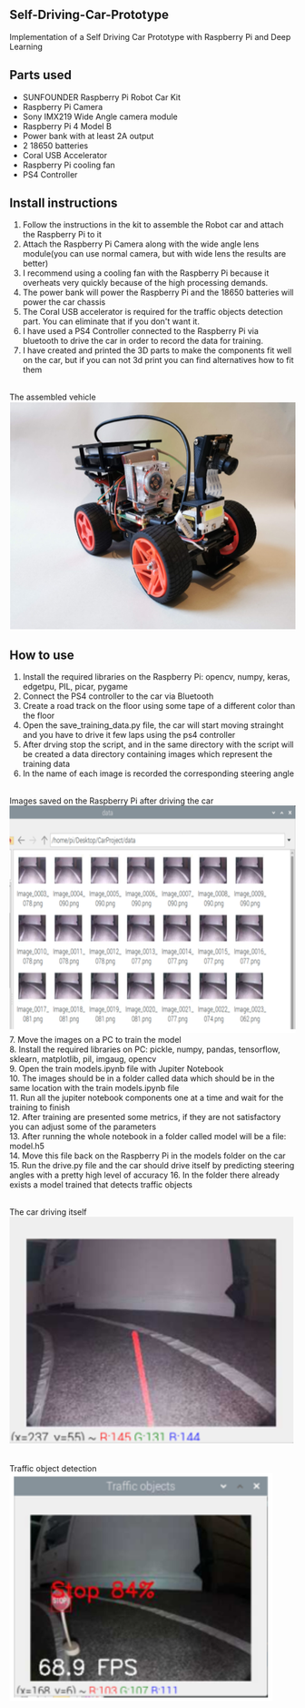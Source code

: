 ## Self-Driving-Car-Prototype
Implementation of a Self Driving Car Prototype with Raspberry Pi and Deep Learning

## Parts used
- SUNFOUNDER Raspberry Pi Robot Car Kit
- Raspberry Pi Camera
- Sony IMX219 Wide Angle camera module
- Raspberry Pi 4 Model B
- Power bank with at least 2A output
- 2 18650 batteries
- Coral USB Accelerator
- Raspberry Pi cooling fan
- PS4 Controller

## Install instructions
1. Follow the instructions in the kit to assemble the Robot car and attach the Raspberry Pi to it
2. Attach the Raspberry Pi Camera along with the wide angle lens module(you can use normal camera, but with wide lens the results are better)
3. I recommend using a cooling fan with the Raspberry Pi because it overheats very quickly because of the high processing demands. 
4. The power bank will power the Raspberry Pi and the 18650 batteries will power the car chassis
5. The Coral USB accelerator is required for the traffic objects detection part. You can eliminate that if you don't want it.
6. I have used a PS4 Controller connected to the Raspberry Pi via bluetooth to drive the car in order to record the data for training.
7. I have created and printed the 3D parts to make the components fit well on the car, but if you can not 3d print you can find alternatives how to fit them

<br>The assembled vehicle<br>
<img src="https://raw.githubusercontent.com/MariusDL/Self-Driving-Car-Prototype-/main/readme%20imges/car.png" alt="app1" border="0" height="400">


## How to use
1. Install the required libraries on the Raspberry Pi: opencv, numpy, keras, edgetpu, PIL, picar, pygame
2. Connect the PS4 controller to the car via Bluetooth
3. Create a road track on the floor using some tape of a different color than the floor 
4. Open the save_training_data.py file, the car will start moving strainght and you have to drive it few laps using the ps4 controller
5. After drving stop the script, and in the same directory with the script will be created a data directory containing images which represent the training data
6. In the name of each image is recorded the corresponding steering angle

<br>Images saved on the Raspberry Pi after driving the car<br>
<img src="https://raw.githubusercontent.com/MariusDL/Self-Driving-Car-Prototype-/main/readme%20imges/Screenshot_2.png" alt="app1" border="0" height="400">
<br>
7. Move the images on a PC to train the model<br>
8. Install the required libraries on PC: pickle, numpy, pandas, tensorflow, sklearn, matplotlib, pil, imgaug, opencv<br>
9. Open the train models.ipynb file with Jupiter Notebook<br>
10. The images should be in a folder called data which should be in the same location with the train models.ipynb file<br>
11. Run all the jupiter notebook components one at a time and wait for the training to finish<br>
12. After training are presented some metrics, if they are not satisfactory you can adjust some of the parameters<br>
13. After running the whole notebook in a folder called model will be a file: model.h5<br>
14. Move this file back on the Raspberry Pi in the models folder on the car<br>
15. Run the drive.py file and the car should drive itself by predicting steering angles with a pretty high level of accuracy
16. In the folder there already exists a model trained that detects traffic objects

<br>The car driving itself<br>
<img src="https://raw.githubusercontent.com/MariusDL/Self-Driving-Car-Prototype-/main/readme%20imges/Screenshot_1.png" alt="app1" border="0" height="400">
<br>

<br>Traffic object detection<br>
<img src="https://raw.githubusercontent.com/MariusDL/Self-Driving-Car-Prototype-/main/readme%20imges/Screenshot_3.png" alt="app1" border="0" height="400">
<br>

